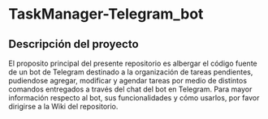 # TaskManager-Telegram_bot

## Descripción del proyecto 
El proposito principal del presente repositorio es albergar el código fuente de un bot de Telegram destinado a la organización de tareas pendientes, pudiendose agregar, modificar y agendar tareas por medio de distintos comandos entregados a través del chat del bot en Telegram. Para mayor información respecto al bot, sus funcionalidades y cómo usarlos, por favor dirigirse a la Wiki del repositorio. 
